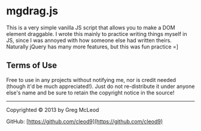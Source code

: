 # mgdrag.js #

This is a very simple vanilla JS script that allows you to make a DOM element draggable. I wrote this mainly to practice writing things myself in JS, since I was annoyed with how someone else had written theirs. Naturally jQuery has many more features, but this was fun practice =]


## Terms of Use ##

Free to use in any projects without notifying me, nor is credit needed (though it'd be much appreciated!). Just do not re-distribute it under anyone else's name and be sure to retain the copyright notice in the source!

----------

Copyrighted © 2013 by Greg McLeod

GitHub: [https://github.com/cleod9](https://github.com/cleod9)